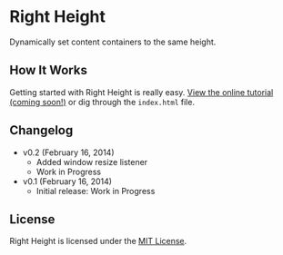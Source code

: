 # Right Height
Dynamically set content containers to the same height.

## How It Works
Getting started with Right Height is really easy. [View the online tutorial (coming soon!)](http://cferdinandi.github.io/right-height/) or dig through the `index.html` file.

## Changelog
* v0.2 (February 16, 2014)
  * Added window resize listener
  * Work in Progress
* v0.1 (February 16, 2014)
  * Initial release: Work in Progress

## License
Right Height is licensed under the [MIT License](http://gomakethings.com/mit/).